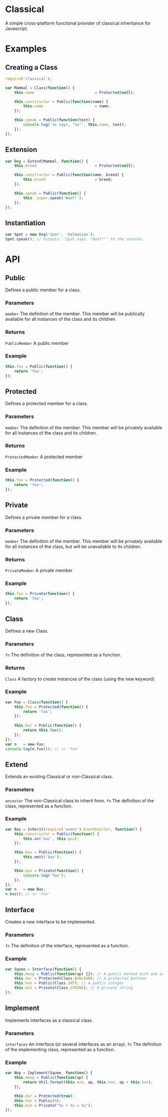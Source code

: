 # Classical
A simple cross-platform functional provider of classical inheritance for Javascript.

# Examples
## Creating a Class
```javascript
require('classical');

var Mammal = Class(function() {
    this.name                           = Protected(null);

    this.constructor = Public(function(name) {
        this.name                       = name;
    });

    this.speak = Public(function(text) {
        console.log('%s says, "%s"', this.name, text);
    });
});
```

## Extension
```javascript
var Dog = Extend(Mammal, function() {
    this.breed                          = Protected(null);

    this.constructor = Public(function(name, breed) {
        this.breed                      = breed;
    });

    this.speak = Public(function() {
        this._super.speak('Woof!');
    });
});
```

## Instantiation
```javascript
var Spot = new Dog('Spot', 'Dalmation');
Spot.speak(); // Outputs: 'Spot says, "Woof!"' to the console.
```

# API
## Public
Defines a public member for a class.

### Parameters
```member```        The definition of the member.  This member will be publically available 
                    for all instances of the class and its children.

### Returns
```PublicMember```  A public member 

### Example
```javascript
this.foo = Public(function() {
    return 'foo';
});
```

## Protected
Defines a protected member for a class.

### Parameters
```member```        The definition of the member.  This member will be privately available for
                    all instances of the class and its children.

### Returns
```ProtectedMember```   A protected member

### Example
```javascript
this.foo = Protected(function() {
    return 'foo';
});
```

## Private
Defines a private member for a class.

### Parameters
```member```        The definition of the member.  This member will be privately available for
                    all instances of the class, but will be unavailable to its children.

### Returns
```PrivateMember``` A private member

### Example
```javascript
this.foo = Private(function() {
    return 'foo';
});
```

## Class
Defines a new Class.

### Parameters
```fn```            The definition of the class, represented as a function.

### Returns
```Class```         A factory to create instances of the class (using the new keyword)

### Example
```javascript
var Foo = Class(function() {
    this.foo = Protected(function() {
        return 'foo';
    });
    
    this.bar = Public(function() {
        return this.foo();
    });
});
var n   = new Foo;
console.log(n.foo()); // => 'foo'
```
## Extend
Extends an existing Classical or non-Classical class.

### Parameters
```ancestor```      The non-Classical class to inherit from.
```fn```            The definition of the class, represented as a function.

### Example
```javascript
var Baz = Inherit(require('event').EventEmitter, function() {
    this.constructor = Public(function() {
        this.on('baz', this.qux);
    });

    this.baz = Public(function() {
        this.emit('baz');
    });

    this.qux = Private(function() {
        console.log('foo');
    });
});
var n   = new Baz;
n.baz(); // => 'foo'
```

## Interface
Creates a new interface to be implemented.

### Parameters
```fn```            The definition of the interface, represented as a function.

### Example
```javascript
var Squee = Interface(function() {
    this.moog = Public(function(ap) {}); // A public method with one argument.
    this.dar = Protected(Class.BOOLEAN); // A protected boolean
    this.han = Public(Class.INT); // A public integer
    this.mik = Private(Class.STRING); // A private string
});
```

## Implement
Implements interfaces as a classical class.

### Parameters
```interfaces```    An interface (or several interfaces as an array).
```fn```            The definition of the implementing class, represented as a function.

### Example
```javascript
var Nop = Implement(Squee, function() {
    this.moog = Public(function(ap) {
        return Util.format(this.mik, ap, this.han, ap + this.han);
    });

    this.dar = Protected(true);
    this.han = Public(4);
    this.mik = Private("%s + %s = %s");
});
```